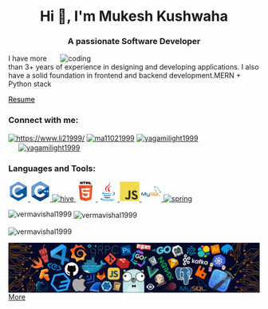 
<h1 align="center">Hi 👋, I'm Mukesh Kushwaha</h1>
<h3 align="center">A passionate Software Developer</h3>

<img align="right" alt="coding" width="400" src="https://user-images.githubusercontent.com/55389276/140866485-8fb1c876-9a8f-4d6a-98dc-08c4981eaf70.gif">
<p> I have more than 3+ years of experience in designing and developing applications. I also have a solid foundation in  frontend  and backend development.MERN + Python stack </p>
<a  color='black' style="color:black" target= 'blank' href='https://docs.google.com/document/d/1RLEulkGQp-E0ErmIT7bSPfHkqfcmC-ja/edit?usp=sharing&ouid=107573190299925906648&rtpof=true&sd=true'> <p align="left" style=
                                                                                                                                                                 "color:black">Resume</p>  </a>




<h3 align="left">Connect with me:</h3>
<p align="left">
<a href="https://www.linkedin.com/in/mukesh-kushwaha-g" target="blank"><img align="center" src="https://raw.githubusercontent.com/rahuldkjain/github-profile-readme-generator/master/src/images/icons/Social/linked-in-alt.svg" alt="https://www.li21999/" height="30" width="40" /></a>
<a href="https://leetcode.com/tough_crew/" target="blank"><img align="center" src="https://raw.githubusercontent.com/rahuldkjain/github-profile-readme-generator/master/src/images/icons/Social/leet-code.svg" alt="ma11021999" height="30" width="40" /></a>
<a  href="https://www.geeksforgeeks.org/user/mukeshkushwaha1189/" target="blank"><img align="center" src="https://raw.githubusercontent.com/rahuldkjain/github-profile-readme-generator/master/src/images/icons/Social/geeks-for-geeks.svg" alt="yagamilight1999" height="30" width="40" /></a>
<a  href="https://www.instagram.com/tough_crew/" target="blank"><img align="center" src="https://upload.wikimedia.org/wikipedia/commons/thumb/a/a5/Instagram_icon.png/1200px-Instagram_icon.png" alt="yagamilight1999" height="30" width="30" style="margin-left: 20px" /></a>
</p>

<h3 align="left">Languages and Tools:</h3>
<p align="left"> <a href="https://www.cprogramming.com/" target="_blank" rel="noreferrer"> <img src="https://raw.githubusercontent.com/devicons/devicon/master/icons/c/c-original.svg" alt="c" width="40" height="40"/> </a> <a href="https://www.w3schools.com/cpp/" target="_blank" rel="noreferrer"> <img src="https://raw.githubusercontent.com/devicons/devicon/master/icons/cplusplus/cplusplus-original.svg" alt="cplusplus" width="40" height="40"/> </a> <a href="https://www.w3schools.com/css/" target="_blank" rel="noreferrer"> <img src="https://www.vectorlogo.zone/logos/apache_hive/apache_hive-icon.svg" alt="hive" width="40" height="40"/> </a> <a href="https://www.w3.org/html/" target="_blank" rel="noreferrer"> <img src="https://raw.githubusercontent.com/devicons/devicon/master/icons/html5/html5-original-wordmark.svg" alt="html5" width="40" height="40"/> </a> <a href="https://www.java.com" target="_blank" rel="noreferrer"> <img src="https://raw.githubusercontent.com/devicons/devicon/master/icons/java/java-original.svg" alt="java" width="40" height="40"/> </a> <a href="https://developer.mozilla.org/en-US/docs/Web/JavaScript" target="_blank" rel="noreferrer"> <img src="https://raw.githubusercontent.com/devicons/devicon/master/icons/javascript/javascript-original.svg" alt="javascript" width="40" height="40"/> </a> <a href="https://www.mysql.com/" target="_blank" rel="noreferrer"> <img src="https://raw.githubusercontent.com/devicons/devicon/master/icons/mysql/mysql-original-wordmark.svg" alt="mysql" width="40" height="40"/> </a> <a href="https://spring.io/" target="_blank" rel="noreferrer"> <img src="https://www.vectorlogo.zone/logos/springio/springio-icon.svg" alt="spring" width="40" height="40"/> </a> </p>

<p><img align="left" src="https://github-readme-stats.vercel.app/api/top-langs?username=mukesh-kk&show_icons=true&locale=en&layout=compact" alt="vermavishal1999" /></p>

<p>&nbsp;<img align="center" src="https://github-readme-stats.vercel.app/api?username=mukesh-kk&show_icons=true&locale=en" alt="vermavishal1999" /></p>

<p><img align="center" src="https://github-readme-streak-stats.herokuapp.com/?user=mukesh-kk&" alt="vermavishal1999" /></p>
<img align="center" src="https://github.com/vermavishal1999/vermavishal1999/blob/main/header_.png?raw=true" alt="header">
<a href="https://mukesh-kk.github.io/PersonalCV/about.html" target="blank"> More </a>

